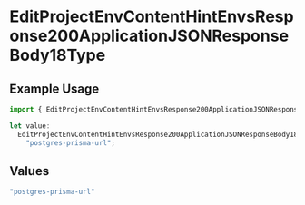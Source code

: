 # EditProjectEnvContentHintEnvsResponse200ApplicationJSONResponseBody18Type

## Example Usage

```typescript
import { EditProjectEnvContentHintEnvsResponse200ApplicationJSONResponseBody18Type } from "@vercel/sdk/models/operations";

let value:
  EditProjectEnvContentHintEnvsResponse200ApplicationJSONResponseBody18Type =
    "postgres-prisma-url";
```

## Values

```typescript
"postgres-prisma-url"
```